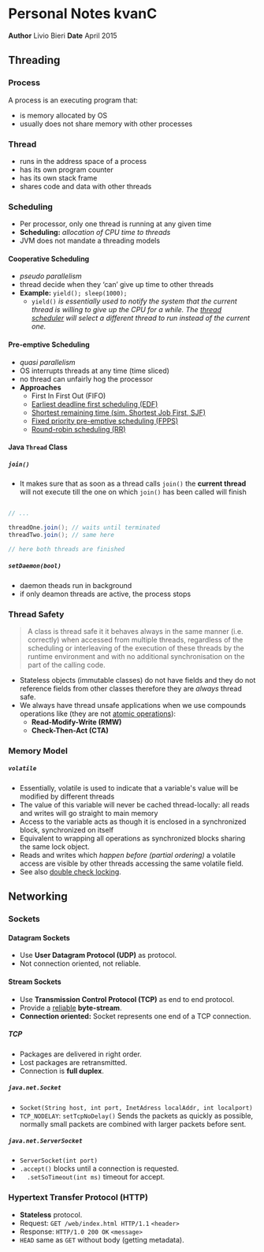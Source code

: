 # Personal Notes kvanC
**Author** Livio Bieri **Date** April 2015

## Threading

### Process

A process is an executing program that:

- is memory allocated by OS
- usually does not share memory with other processes

### Thread

- runs in the address space of a process
- has its own program counter
- has its own stack frame
- shares code and data with other threads

### Scheduling

- Per processor, only one thread is running at any given time
- **Scheduling:** *allocation of CPU time to threads*
- JVM does not mandate a threading models

#### Cooperative Scheduling
- *pseudo parallelism*
- thread decide when they ‘can’ give up time to other threads
- **Example:** `yield(); sleep(1000);`
	- `yield()` *is essentially used to notify the system that the current thread is willing to give up the CPU for a while. The [thread scheduler](http://www.javamex.com/tutorials/threads/thread_scheduling.shtml) will select a different thread to run instead of the current one.*

#### Pre-emptive Scheduling
- *quasi parallelism*
- OS interrupts threads at any time (time sliced)
- no thread can unfairly hog the processor
- **Approaches**
	- First In First Out (FIFO)
	- [Earliest deadline first scheduling (EDF)](https://en.wikipedia.org/wiki/Earliest_deadline_first_scheduling)
	- [Shortest remaining time (sim. Shortest Job First, SJF)](https://en.wikipedia.org/wiki/Shortest_remaining_time)
  	- [Fixed priority pre-emptive scheduling (FPPS)](https://en.wikipedia.org/wiki/Fixed_priority_pre-emptive_scheduling)
  	- [Round-robin scheduling (RR)](https://en.wikipedia.org/wiki/Round-robin_scheduling)

#### Java `Thread` Class

##### `join()`

- It makes sure that as soon as a thread calls `join()` the **current thread** will not execute till the one on which `join()` has been called will finish


``` java

// ...

threadOne.join(); // waits until terminated
threadTwo.join(); // same here

// here both threads are finished 
```

##### `setDaemon(bool)`

- daemon theads run in background
- if only deamon threads are active, the process stops

### Thread Safety

>A class is thread safe it it behaves always in the same manner (i.e. correctly) when accessed from multiple threads, regardless of the scheduling or interleaving of the execution of these threads by the runtime environment and with no additional synchronisation on the part of the calling code.

- Stateless objects (immutable classes) do not have fields and they do not reference fields from other classes therefore they are *always* thread safe.
- We always have thread unsafe applications when we use compounds operations like (they are not [atomic operations](https://en.wikipedia.org/wiki/Linearizability)):
	- **Read-Modify-Write (RMW)**
	- **Check-Then-Act (CTA)**

### Memory Model

##### `volatile`
- Essentially, volatile is used to indicate that a variable's value will be modified by different threads
- The value of this variable will never be cached thread-locally: all reads and writes will go straight to main memory
- Access to the variable acts as though it is enclosed in a synchronized block, synchronized on itself
- Equivalent to wrapping all operations as synchronized blocks sharing the same lock object.
- Reads and writes which *happen before* *(partial ordering)* a volatile access are visible by other threads accessing the same volatile field.
- See also [double check locking](https://en.wikipedia.org/wiki/Double-checked_locking).

## Networking

### Sockets

#### Datagram Sockets
- Use **User Datagram Protocol (UDP)** as protocol.
- Not connection oriented, not reliable.

#### Stream Sockets

- Use **Transmission Control Protocol (TCP)** as end to end protocol.
- Provide a [reliable](https://en.wikipedia.org/wiki/Transmission_Control_Protocol#Reliable_transmission) **byte-stream**.
- **Connection oriented:** Socket represents one end of a TCP connection.

##### TCP 

- Packages are delivered in right order.
- Lost packages are retransmitted.
- Connection is **full duplex**.

##### `java.net.Socket`

- `Socket(String host, int port, InetAdress localAddr, int localport)`
- `TCP_NODELAY`: `setTcpNoDelay()` Sends the packets as quickly as possible, normally small packets are combined with larger packets before sent.

##### `java.net.ServerSocket`

- `ServerSocket(int port)`
- `.accept()` blocks until a connection is requested.
- `￼￼.setSoTimeout(int ms)` timeout for accept.

### Hypertext Transfer Protocol (HTTP)

- **Stateless** protocol.
- Request: `GET /web/index.html HTTP/1.1` `<header>`
- Response: `HTTP/1.0 200 OK` `<message>`
- `HEAD` same as `GET` without body (getting metadata). 
